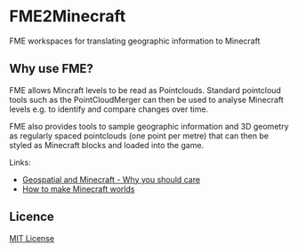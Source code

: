 # FME2Minecraft
FME workspaces for translating geographic information to Minecraft

## Why use FME?
FME allows Mincraft levels to be read as Pointclouds. Standard pointcloud tools such as the PointCloudMerger can then be used to analyse Minecraft levels e.g. to identify and compare changes over time. 

FME also provides tools to sample geographic information and 3D geometry as regularly spaced pointclouds (one point per metre) that can then be styled as Minecraft blocks and loaded into the game.

Links: 

- [Geospatial and Minecraft - Why you should care](https://youtu.be/uRYBZ6PMe4k)
- [How to make Minecraft worlds](https://community.safe.com/s/article/how-to-make-minecraft-worlds)

## Licence

[MIT License](LICENCE)
